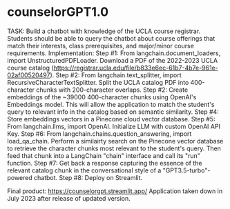 # counselorGPT1.0
TASK: 
Build a chatbot with knowledge of the UCLA course registrar. Students should be able to query the chatbot about course offerings that match their interests, class prerequisites, and major/minor course requirements.
Implementation:
Step #1: From langchain.document_loaders, import UnstructuredPDFLoader. Download a PDF of the 2022-2023 UCLA course catalog (https://registrar.ucla.edu/file/b833e6ec-61b7-4b7e-961e-02af00520497).
Step #2: From langchain.text_splitter, import RecursiveCharacterTextSplitter. Split the UCLA catalog PDF into 400-character chunks with 200-character overlaps.
Step #2: Create embeddings of the ~39000 400-character chunks using OpenAI's Embeddings model. This will allow the application to match the student's query to relevant info in the catalog based on semantic similarity.
Step #4: Store embeddings vectors in a Pinecone cloud vector database.
Step #5: From langchain.llms, import OpenAI. Initialize LLM with custom OpenAI API Key.
Step #6: From langchain.chains.question_answering, import load_qa_chain. Perform a similairty search on the Pinecone vector database to retrieve the character chunks most relevant to the student's query. Then feed that chunk into a LangChain "chain" interface and call its "run" function.
Step #7: Get back a response capturing the essence of the relevant catalog chunk in the conversational style of a "GPT3.5-turbo"-powered chatbot.
Step #8: Deploy on Streamlit.

Final product: https://counselorgpt.streamlit.app/
Application taken down in July 2023 after release of updated version.
